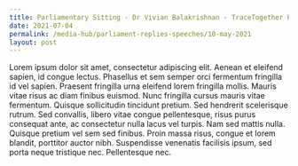 ```yaml
---
title: Parliamentary Sitting - Dr Vivian Balakrishnan - TraceTogether Programme
date: 2021-07-04
permalink: /media-hub/parliament-replies-speeches/10-may-2021
layout: post
---
```

Lorem ipsum dolor sit amet, consectetur adipiscing elit. Aenean et eleifend sapien, id congue lectus. Phasellus et sem semper orci fermentum fringilla id vel sapien. Praesent fringilla urna eleifend lorem fringilla mollis. Mauris vitae risus ac diam finibus euismod. Nunc fringilla cursus mauris vitae fermentum. Quisque sollicitudin tincidunt pretium. Sed hendrerit scelerisque rutrum. Sed convallis, libero vitae congue pellentesque, risus purus consequat ante, ac consectetur nulla lacus vel turpis. Nam sed mattis nulla. Quisque pretium vel sem sed finibus. Proin massa risus, congue et lorem blandit, porttitor auctor nibh. Suspendisse venenatis facilisis ipsum, sed porta neque tristique nec. Pellentesque nec.

